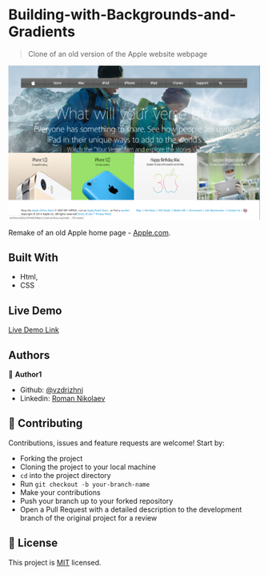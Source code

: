 # Building-with-Backgrounds-and-Gradients
> Clone of an old version of the Apple website webpage

![screenshot](./images/screenshot.png)

Remake of an old Apple home page - [Apple.com](https://archive.md/UW4oR).

## Built With

- Html,
- CSS

## Live Demo

[Live Demo Link](https://rawcdn.githack.com/vzdrizhni/Building-with-Backgrounds-and-Gradients/4aab7645a2f4ffaba38f6f8f4a5714adca385896/index.html)


## Authors

👤 **Author1**

- Github: [@vzdrizhni](https://github.com/vzdrizhni)
- Linkedin: [Roman Nikolaev](https://www.linkedin.com/feed/)

## 🤝 Contributing

Contributions, issues and feature requests are welcome! Start by:
* Forking the project
* Cloning the project to your local machine
* `cd` into the project directory
* Run `git checkout -b your-branch-name`
* Make your contributions
* Push your branch up to your forked repository
* Open a Pull Request with a detailed description to the development branch of the original project for a review

## 📝 License

This project is [MIT](https://opensource.org/licenses/MIT) licensed.
